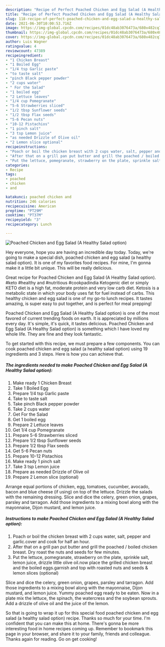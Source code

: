 ```yaml
---
description: "Recipe of Perfect Poached Chicken and Egg Salad (A Healthy Salad option)"
title: "Recipe of Perfect Poached Chicken and Egg Salad (A Healthy Salad option)"
slug: 118-recipe-of-perfect-poached-chicken-and-egg-salad-a-healthy-salad-option
date: 2021-06-30T10:00:53.716Z
image: https://img-global.cpcdn.com/recipes/01dc48ab3076473a/680x482cq70/poached-chicken-and-egg-salad-a-healthy-salad-option-recipe-main-photo.jpg
thumbnail: https://img-global.cpcdn.com/recipes/01dc48ab3076473a/680x482cq70/poached-chicken-and-egg-salad-a-healthy-salad-option-recipe-main-photo.jpg
cover: https://img-global.cpcdn.com/recipes/01dc48ab3076473a/680x482cq70/poached-chicken-and-egg-salad-a-healthy-salad-option-recipe-main-photo.jpg
author: Luis Wagner
ratingvalue: 4
reviewcount: 47389
recipeingredient:
- "1 Chicken Breast"
- "1 Boiled Egg"
- "1/4 tsp Garlic paste"
- "to taste salt"
- "pinch Black pepper powder"
- "2 cups water"
- " For the Salad"
- "1 boiled egg"
- "2 Lettuce leaves"
- "1/4 cup Pomegranate"
- "5-6 Strawberries sliced"
- "1/2 tbsp Sunflower seeds"
- "1/2 tbsp Flax seeds"
- "5-6 Pecan nuts"
- "10-12 Pistachios"
- "1 pinch salt"
- "3 tsp Lemon juice"
- "as needed Drizzle of Olive oil"
- "2 Lemon slice optional"
recipeinstructions:
- "Poach or boil the chicken breast with 2 cups water, salt, pepper and garlic.cover and cook for half an hour."
- "After that on a grill pan put butter and grill the poached / boiled chicken breast. Dry roast the nuts and seeds for few minutes."
- "Put the lettuce, pomegranate, strawberry on the plate, sprinkle salt, lemon juice, drizzle little olive oil.now place the grilled chicken breast and the boiled eggs.garnish and top with roasted nuts and seeds &amp; lemon slices (optional)"
categories:
- Recipe
tags:
- poached
- chicken
- and

katakunci: poached chicken and 
nutrition: 246 calories
recipecuisine: American
preptime: "PT29M"
cooktime: "PT37M"
recipeyield: "3"
recipecategory: Lunch

---
```



![Poached Chicken and Egg Salad (A Healthy Salad option)](https://img-global.cpcdn.com/recipes/01dc48ab3076473a/680x482cq70/poached-chicken-and-egg-salad-a-healthy-salad-option-recipe-main-photo.jpg)

Hey everyone, hope you are having an incredible day today. Today, we're going to make a special dish, poached chicken and egg salad (a healthy salad option). It is one of my favorites food recipes. For mine, I'm gonna make it a little bit unique. This will be really delicious.

Great recipe for Poached Chicken and Egg Salad (A Healthy Salad option). #keto #healthy and #nutritious #cookpadindia Ketogenic diet or simply KETO diet is a high fat, moderate protein and very low carb diet. Ketosis is a metabolic state in which your body uses fat for fuel instead of carbs. This healthy chicken and egg salad is one of my go-to lunch recipes. It tastes amazing, is super easy to put together, and is perfect for meal prepping!

Poached Chicken and Egg Salad (A Healthy Salad option) is one of the most favored of current trending foods on earth. It is appreciated by millions every day. It's simple, it's quick, it tastes delicious. Poached Chicken and Egg Salad (A Healthy Salad option) is something which I have loved my whole life. They are fine and they look fantastic.


To get started with this recipe, we must prepare a few components. You can cook poached chicken and egg salad (a healthy salad option) using 19 ingredients and 3 steps. Here is how you can achieve that.

<!--inarticleads1-->

##### The ingredients needed to make Poached Chicken and Egg Salad (A Healthy Salad option):

1. Make ready 1 Chicken Breast
1. Take 1 Boiled Egg
1. Prepare 1/4 tsp Garlic paste
1. Take to taste salt
1. Take pinch Black pepper powder
1. Take 2 cups water
1. Get  For the Salad
1. Get 1 boiled egg
1. Prepare 2 Lettuce leaves
1. Get 1/4 cup Pomegranate
1. Prepare 5-6 Strawberries sliced
1. Prepare 1/2 tbsp Sunflower seeds
1. Prepare 1/2 tbsp Flax seeds
1. Get 5-6 Pecan nuts
1. Prepare 10-12 Pistachios
1. Make ready 1 pinch salt
1. Take 3 tsp Lemon juice
1. Prepare as needed Drizzle of Olive oil
1. Prepare 2 Lemon slice (optional)


Arrange equal portions of chicken, egg, tomatoes, cucumber, avocado, bacon and blue cheese (if using) on top of the lettuce. Drizzle the salads with the remaining dressing. Slice and dice the celery, green onion, grapes, parsley and tarragon. Add those ingredients to a mixing bowl along with the mayonnaise, Dijon mustard, and lemon juice. 

<!--inarticleads2-->

##### Instructions to make Poached Chicken and Egg Salad (A Healthy Salad option):

1. Poach or boil the chicken breast with 2 cups water, salt, pepper and garlic.cover and cook for half an hour.
1. After that on a grill pan put butter and grill the poached / boiled chicken breast. Dry roast the nuts and seeds for few minutes.
1. Put the lettuce, pomegranate, strawberry on the plate, sprinkle salt, lemon juice, drizzle little olive oil.now place the grilled chicken breast and the boiled eggs.garnish and top with roasted nuts and seeds &amp; lemon slices (optional)


Slice and dice the celery, green onion, grapes, parsley and tarragon. Add those ingredients to a mixing bowl along with the mayonnaise, Dijon mustard, and lemon juice. Yummy poached egg ready to be eaten. Now in a plate mix the lettuce, the spinach, the watercress and the soybean sprouts. Add a drizzle of olive oil and the juice of the lemon. 

So that is going to wrap it up for this special food poached chicken and egg salad (a healthy salad option) recipe. Thanks so much for your time. I'm confident that you can make this at home. There's gonna be more interesting food in home recipes coming up. Remember to bookmark this page in your browser, and share it to your family, friends and colleague. Thanks again for reading. Go on get cooking!

